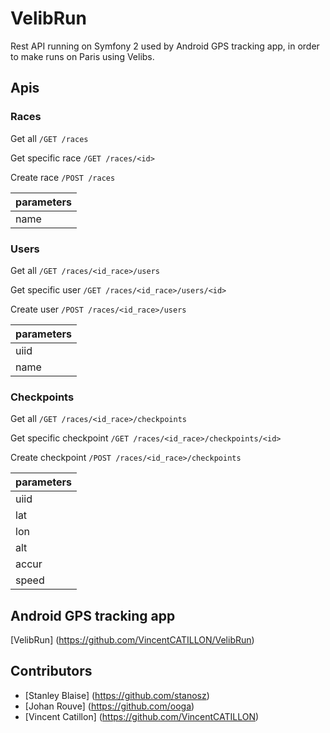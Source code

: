 # VelibRun
Rest API running on Symfony 2 used by Android GPS tracking app, in order to make runs on Paris using Velibs.

Apis
------------

### Races
Get all
```/GET /races```

Get specific race
```/GET /races/<id>```

Create race
```/POST /races```

| parameters |
|------------|
| name       |

### Users
Get all
```/GET /races/<id_race>/users```

Get specific user
```/GET /races/<id_race>/users/<id>```

Create user
```/POST /races/<id_race>/users```

| parameters |
|------------|
| uiid       |
| name       |

### Checkpoints
Get all
```/GET /races/<id_race>/checkpoints```

Get specific checkpoint
```/GET /races/<id_race>/checkpoints/<id>```

Create checkpoint
```/POST /races/<id_race>/checkpoints```

| parameters |
|------------|
| uiid       |
| lat        |
| lon        |
| alt        |
| accur      |
| speed      |

Android GPS tracking app
------------------------
[VelibRun] (https://github.com/VincentCATILLON/VelibRun) 

Contributors
------------
- [Stanley Blaise] (https://github.com/stanosz) 
- [Johan Rouve] (https://github.com/ooga)
- [Vincent Catillon] (https://github.com/VincentCATILLON)
